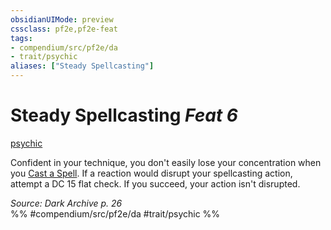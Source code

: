```yaml
---
obsidianUIMode: preview
cssclass: pf2e,pf2e-feat
tags:
- compendium/src/pf2e/da
- trait/psychic
aliases: ["Steady Spellcasting"]
---
```

# Steady Spellcasting  *Feat 6*  
[psychic](../../rules/traits/psychic-da.md)  


Confident in your technique, you don't easily lose your concentration when you [Cast a Spell](../../rules/actions/cast-a-spell.md). If a reaction would disrupt your spellcasting action, attempt a DC 15 flat check. If you succeed, your action isn't disrupted.

*Source: Dark Archive p. 26*  
%% #compendium/src/pf2e/da #trait/psychic %%